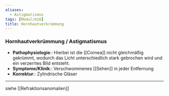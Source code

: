 ```yaml
---
aliases:
  - Astigmatismus
tags: [Modul/m16]
title: Hornhautverkrümmung
---
```

### Hornhautverkrümmung / Astigmatismus
- **Pathophysiologie**:: Hierbei ist die [[Cornea]] nicht gleichmäßig gekrümmt, wodurch das Licht unterschiedlich stark gebrochen wird und ein verzerrtes Bild entsteht.
- **Symptome/Klinik**:: Verschwommenes [[Sehen]] in jeder Entfernung
- **Korrektur**:: Zylindrische Gläser
---
siehe [[Refraktionsanomalien]]